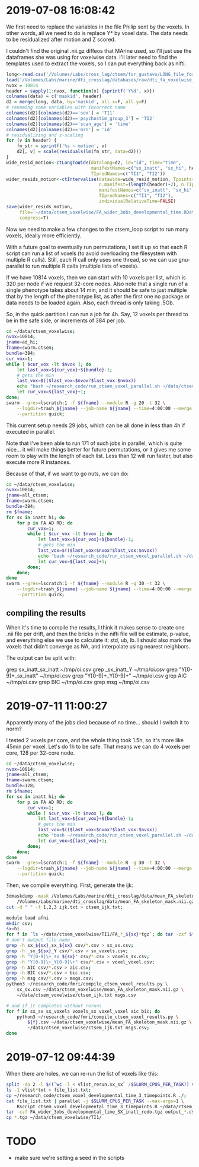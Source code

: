 # 2019-07-08 16:08:42

We first need to replace the variables in the file Philip sent by the voxels. In
other words, all we need to do is replace Y* by voxel data. The data needs to be
residualized after motion and Z scored.

I couldn't find the original .nii.gz diffeos that MArine used, so I'll just use
the dataframes she was using for voxelwise data. I'll later need to find the
templates used to extract the voxels, so I can put everything back as nifti.

```R
long<-read.csv('/Volumes/Labs/cross_lag/ctsem/for_gustavo/LONG_file_for_gustavo_3obs.csv', T)
load('/Volumes/Labs/marine/dti_crosslag/databases/raw/dti_fa_voxelwise_17JUNE2019.RData.gz')
nvox = 10814
header = sapply(1:nvox, function(x) {sprintf('Y%d', x)})
colnames(data) = c('maskid', header)
d2 = merge(long, data, by='maskid', all.x=F, all.y=F)
# renaming some variables with incorrect name
colnames(d2)[colnames(d2)=='sex'] = 'TI1'
colnames(d2)[colnames(d2)=='psychostim_group_3'] = 'TI2'
colnames(d2)[colnames(d2)=='scan_age'] = 'time'
colnames(d2)[colnames(d2)=='mrn'] = 'id'
# residualizing and z-scaling
for (v in header) {
    fm_str = sprintf('%s ~ motion', v)
    d2[, v] = scale(residuals(lm(fm_str, data=d2)))
}
wide_resid_motion<-ctLongToWide(datalong=d2, id="id", time="time",
                                manifestNames=c("sx_inatt", "sx_hi", header),
                                TIpredNames=c("TI1", "TI2"))
wider_resids_motion<-ctIntervalise(datawide=wide_resid_motion, Tpoints=3,
                                   n.manifest=(length(header)+2), n.TIpred=2,
                                   manifestNames=c("sx_inatt", "sx_hi", header),
                                   TIpredNames=c("TI1", "TI2"),
                                   individualRelativeTime=FALSE)
save(wider_resids_motion,
     file='~/data/ctsem_voxelwise/FA_wider_3obs_developmental_time.RData.gz',
     compress=T)
```

Now we need to make a few changes to the ctsem_loop script to run many voxels,
ideally more efficiently.

With a future goal to eventually run permutations, I set it up so that each R
script can run a list of voxels (to avoid overloading the filesystem with
multiple R calls). Still, each R call only uses one thread, so we can use
gnu-parallel to run multiple R calls (multiple lists of voxels).

If we have 10814 voxels, then we can start with 10 voxels per list, which is 320
per node if we request 32-core nodes. Also note that a single run of a single
phenotype takes about 14 min, and it should be safe to just multiple that by the
length of the phenotype list, as after the first one no package or data needs to
be loaded again. Also, each thread is only taking .5Gb.

So, in the quick partition I can run a job for 4h. Say, 12 voxels per thread to
be in the safe side, or increments of 384 per job.

```bash
cd ~/data/ctsem_voxelwise;
nvox=10814;
jname=ad_hi;
fname=swarm.ctsem;
bundle=384;
cur_vox=1;
while [ $cur_vox -lt $nvox ]; do
    let last_vox=${cur_vox}+${bundle}-1;
    # gets the min
    last_vox=$(($last_vox<$nvox?$last_vox:$nvox))
    echo "bash ~/research_code/run_ctsem_voxel_parallel.sh ~/data/ctsem_voxelwise/AD_wider_3obs_developmental_time.RData.gz sx_hi ${cur_vox} ${last_vox}" >> $fname;
    let cur_vox=${last_vox}+1;
done;
swarm --gres=lscratch:1 -f ${fname} --module R -g 20 -t 32 \
    --logdir=trash_${jname} --job-name ${jname} --time=4:00:00 --merge-output \
    --partition quick;
```

This current setup needs 29 jobs, which can be all done in less than 4h if
executed in parallel.

Note that I've been able to run 171 of such jobs in parallel, which is quite
nice... it will make things better for future permutations, or it gives me some
room to play with the length of each list. Less than 12 will run faster, but
also execute more R instances.

Because of that, if we want to go nuts, we can do:

```bash
cd ~/data/ctsem_voxelwise;
nvox=10814;
jname=all_ctsem;
fname=swarm.ctsem;
bundle=384;
rm $fname;
for sx in inatt hi; do
    for p in FA AD RD; do
        cur_vox=1;
        while [ $cur_vox -lt $nvox ]; do
            let last_vox=${cur_vox}+${bundle}-1;
            # gets the min
            last_vox=$(($last_vox<$nvox?$last_vox:$nvox))
            echo "bash ~/research_code/run_ctsem_voxel_parallel.sh ~/data/ctsem_voxelwise/${p}_wider_3obs_developmental_time.RData.gz sx_${sx} ${cur_vox} ${last_vox}" >> $fname;
            let cur_vox=${last_vox}+1;
        done;
    done;
done
swarm --gres=lscratch:1 -f ${fname} --module R -g 30 -t 32 \
    --logdir=trash_${jname} --job-name ${jname} --time=4:00:00 --merge-output \
    --partition quick;
```

## compiling the results

When it's time to compile the results, I think it makes sense to create one .nii
file per drift, and then the bricks in the nifti file will be estimate, p-value,
and everything else we use to calculate it: std, ub, lb. I should also mark the
voxels that didn't converge as NA, and interpolate using nearest neighbors.

The output can be split with:

grep sx_inatt_sx_inatt ~/tmp/oi.csv
grep _sx_inatt_Y ~/tmp/oi.csv
grep "Y[0-9]\+_sx_inatt" ~/tmp/oi.csv
grep "Y[0-9]\+_Y[0-9]\+" ~/tmp/oi.csv
grep AIC ~/tmp/oi.csv
grep BIC ~/tmp/oi.csv
grep msg ~/tmp/oi.csv

# 2019-07-11 11:00:27

Apparently many of the jobs died because of no time... should I switch it to
norm?

I tested 2 voxels per core, and the whole thing took 1.5h, so it's more like
45min per voxel. Let's do 1h to be safe. That means we can do 4 voxels per core,
128 per 32-core node.

```bash
cd ~/data/ctsem_voxelwise;
nvox=10814;
jname=all_ctsem;
fname=swarm.ctsem;
bundle=128;
rm $fname;
for sx in inatt hi; do
    for p in FA AD RD; do
        cur_vox=1;
        while [ $cur_vox -lt $nvox ]; do
            let last_vox=${cur_vox}+${bundle}-1;
            # gets the min
            last_vox=$(($last_vox<$nvox?$last_vox:$nvox))
            echo "bash ~/research_code/run_ctsem_voxel_parallel.sh ~/data/ctsem_voxelwise/${p}_wider_3obs_developmental_time.RData.gz sx_${sx} ${cur_vox} ${last_vox} ~/data/ctsem_voxelwise/TI1" >> $fname;
            let cur_vox=${last_vox}+1;
        done;
    done;
done
swarm --gres=lscratch:1 -f ${fname} --module R -g 30 -t 32 \
    --logdir=trash_${jname} --job-name ${jname} --time=4:00:00 --merge-output \
    --partition quick;
```

Then, we compile everything. First, generate the ijk:

```bash
3dmaskdump -mask /Volumes/Labs/marine/dti_crosslag/data/mean_FA_skeleton_mask.nii.gz \
    /Volumes/Labs/marine/dti_crosslag/data/mean_FA_skeleton_mask.nii.gz > ijk.txt;
cut -d " " -f 1,2,3 ijk.txt > ctsem_ijk.txt;
```

```bash
module load afni
mkdir csv;
sx=hi
for f in `ls ~/data/ctsem_voxelwise/TI1/FA_*_${sx}*tgz`; do tar -zxf $f -C csv/; done
# don't output file name
grep -h sx_${sx}_sx_${sx} csv/*.csv > sx_sx.csv;
grep -h _sx_${sx}_Y csv/*.csv > sx_voxels.csv;
grep -h "Y[0-9]\+_sx_${sx}" csv/*.csv > voxels_sx.csv;
grep -h "Y[0-9]\+_Y[0-9]\+" csv/*.csv > voxel_voxel.csv;
grep -h AIC csv/*.csv > aic.csv;
grep -h BIC csv/*.csv > bic.csv;
grep -h msg csv/*.csv > msgs.csv;
python3 ~/research_code/fmri/compile_ctsem_voxel_results.py \
    sx_sx.csv ~/data/ctsem_voxelwise/mean_FA_skeleton_mask.nii.gz \
    ~/data/ctsem_voxelwise/ctsem_ijk.txt msgs.csv

# and if it completes without reruns
for f in sx_sx sx_voxels voxels_sx voxel_voxel aic bic; do
    python3 ~/research_code/fmri/compile_ctsem_voxel_results.py \
        ${f}.csv ~/data/ctsem_voxelwise/mean_FA_skeleton_mask.nii.gz \
        ~/data/ctsem_voxelwise/ctsem_ijk.txt msgs.csv;
done
```

# 2019-07-12 09:44:39

When there are holes, we can re-run the list of voxels like this:

```bash
split -da 2 -l $((`wc -l < vlist_rerun.sx_sx` /$SLURM_CPUS_PER_TASK)) vlist_rerun.sx_sx vlist --additional-suffix=".txt";
ls -1 vlist*txt > file_list.txt;
cp ~/research_code/ctsem_voxel_developmental_time_3_timepoints.R ./;
cat file_list.txt | parallel -j $SLURM_CPUS_PER_TASK --max-args=1 \
    Rscript ctsem_voxel_developmental_time_3_timepoints.R ~/data/ctsem_voxelwise/FA_wider_3obs_developmental_time.RData.gz sx_inatt {} output_{}.csv
tar -czf FA_wider_3obs_developmental_time_SX_inatt_redo.tgz output_*.csv;
cp *.tgz ~/data/ctsem_voxelwise/TI1/
```

# TODO
 * make sure we're setting a seed in the scripts
